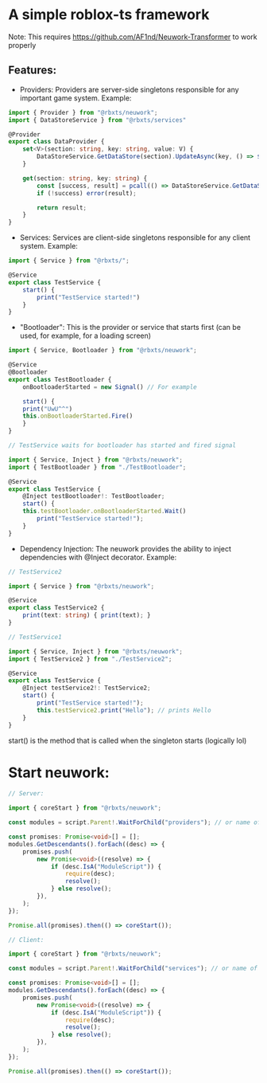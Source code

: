 # A simple roblox-ts framework

Note: This requires https://github.com/AF1nd/Neuwork-Transformer to work properly

## Features:

- Providers:
    Providers are server-side singletons responsible for any important game system. Example:
  
```ts
import { Provider } from "@rbxts/neuwork";
import { DataStoreService } from "@rbxts/services"

@Provider
export class DataProvider {
    set<V>(section: string, key: string, value: V) {
        DataStoreService.GetDataStore(section).UpdateAsync(key, () => $tuple(value));
    }

    get(section: string, key: string) {
        const [success, result] = pcall(() => DataStoreService.GetDataStore(section).GetAsync(key));
        if (!success) error(result);

        return result;
    }
}
```

- Services:
    Services are client-side singletons responsible for any client system. Example:

```ts
import { Service } from "@rbxts/";

@Service
export class TestService {
    start() {
        print("TestService started!")
    }
}
```
- "Bootloader":
  This is the provider or service that starts first (can be used, for example, for a loading screen)

```ts
import { Service, Bootloader } from "@rbxts/neuwork";

@Service
@Bootloader
export class TestBootloader {
    onBootloaderStarted = new Signal() // For example

    start() {
	print("UwU^^")
	this.onBootloaderStarted.Fire()
    }
}

// TestService waits for bootloader has started and fired signal

import { Service, Inject } from "@rbxts/neuwork";
import { TestBootloader } from "./TestBootloader";

@Service
export class TestService {
    @Inject testBootloader!: TestBootloader;
    start() {
	this.testBootloader.onBootloaderStarted.Wait()
        print("TestService started!");
    }
}
```

- Dependency Injection:
    The neuwork provides the ability to inject dependencies with @Inject decorator. Example:

```ts
// TestService2

import { Service } from "@rbxts/neuwork";

@Service
export class TestService2 {
    print(text: string) { print(text); }
}

// TestService1

import { Service, Inject } from "@rbxts/neuwork";
import { TestService2 } from "./TestService2";

@Service
export class TestService {
    @Inject testService2!: TestService2;
    start() {
        print("TestService started!");
        this.testService2.print("Hello"); // prints Hello
    }
}
```

start() is the method that is called when the singleton starts (logically lol)

# Start neuwork:

```ts
// Server:

import { coreStart } from "@rbxts/neuwork";

const modules = script.Parent!.WaitForChild("providers"); // or name of your folder that contains providers

const promises: Promise<void>[] = [];
modules.GetDescendants().forEach((desc) => {
	promises.push(
		new Promise<void>((resolve) => {
			if (desc.IsA("ModuleScript")) {
				require(desc);
				resolve();
			} else resolve();
		}),
	);
});

Promise.all(promises).then(() => coreStart());

// Client:

import { coreStart } from "@rbxts/neuwork";

const modules = script.Parent!.WaitForChild("services"); // or name of your folder that contains services

const promises: Promise<void>[] = [];
modules.GetDescendants().forEach((desc) => {
	promises.push(
		new Promise<void>((resolve) => {
			if (desc.IsA("ModuleScript")) {
				require(desc);
				resolve();
			} else resolve();
		}),
	);
});

Promise.all(promises).then(() => coreStart());


```
  

